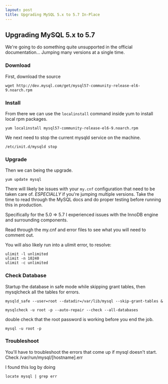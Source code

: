 ```yaml
---
layout: post
title: Upgrading MySQL 5.x to 5.7 In-Place  
---
```


## Upgrading MySQL 5.x to 5.7

We're going to do something quite unsupported in the official documentation... Jumping many versions at a single time.

### Download
First, download the source 
~~~
wget http://dev.mysql.com/get/mysql57-community-release-el6-9.noarch.rpm
~~~

### Install
From there we can use the `localinstall` command inside yum to install local rpm packages.
~~~
yum localinstall mysql57-community-release-el6-9.noarch.rpm
~~~
We next need to stop the current mysqld service on the machine.
~~~
/etc/init.d/mysqld stop
~~~

### Upgrade
Then we can being the upgrade.
~~~
yum update mysql
~~~

There will likely be issues with your `my.cnf` configuration that need to be taken care of. *ESPECIALLY* if you're jumping multiple versions. Take the time to read through the MySQL docs and do proper testing before running this in production. 

Specifically for the 5.0 => 5.7 I experienced issues with the InnoDB engine and surrounding components. 

Read through the my.cnf and error files to see what you will need to comment out. 

You will also likely run into a ulimit error, to resolve:

~~~
ulimit -l unlimited
ulimit -n 10240 
ulimit -c unlimited
~~~

### Check Database
Startup the database in safe mode while skipping grant tables, then mysqlcheck all the tables for errors.

~~~
mysqld_safe --user=root --datadir=/var/lib/mysql --skip-grant-tables &

mysqlcheck -u root -p --auto-repair --check --all-databases
~~~

double check that the root password is working before you end the job.

~~~
mysql -u root -p
~~~

### Troubleshoot
You'll have to troubleshoot the errors that come up if mysql doesn't start. Check /var/run/mysql/[hostname].err

I found this log by doing 
~~~
locate mysql | grep err
~~~

